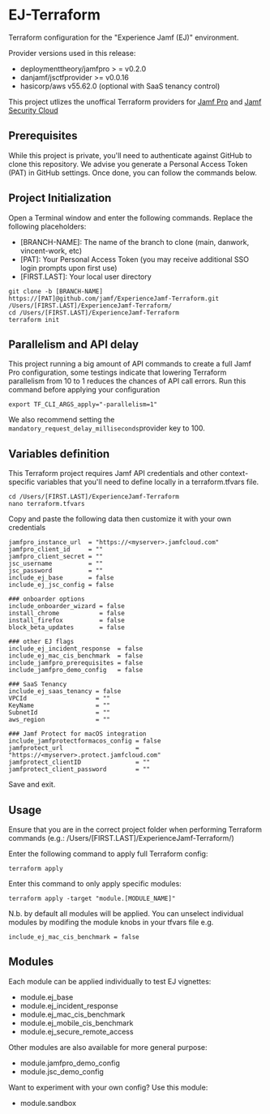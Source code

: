 # EJ-Terraform

Terraform configuration for the "Experience Jamf (EJ)" environment.

Provider versions used in this release:

- deploymenttheory/jamfpro > = v0.2.0
- danjamf/jsctfprovider >= v0.0.16
- hasicorp/aws v55.62.0 (optional with SaaS tenancy control)

This project utlizes the unoffical Terraform providers for [Jamf Pro](https://registry.terraform.io/providers/deploymenttheory/jamfpro/latest) and [Jamf Security Cloud](https://registry.terraform.io/providers/danjamf/jsctfprovider/latest)

## Prerequisites

While this project is private, you'll need to authenticate against GitHub to clone this repository. We advise you generate a Personal Access Token (PAT) in GitHub settings. Once done, you can follow the commands below.

## Project Initialization

Open a Terminal window and enter the following commands. Replace the following placeholders:

- [BRANCH-NAME]: The name of the branch to clone (main, danwork, vincent-work, etc)
- [PAT]: Your Personal Access Token (you may receive additional SSO login prompts upon first use)
- [FIRST.LAST]: Your local user directory

```
git clone -b [BRANCH-NAME] https://[PAT]@github.com/jamf/ExperienceJamf-Terraform.git /Users/[FIRST.LAST]/ExperienceJamf-Terraform/
cd /Users/[FIRST.LAST]/ExperienceJamf-Terraform
terraform init
```

## Parallelism and API delay

This project running a big amount of API commands to create a full Jamf Pro configuration, some testings indicate that lowering Terraform parallelism from 10 to 1 reduces the chances of API call errors. Run this command before applying your configuration

```
export TF_CLI_ARGS_apply="-parallelism=1"
```

We also recommend setting the `mandatory_request_delay_milliseconds`provider key to 100.

## Variables definition

This Terraform project requires Jamf API credentials and other context-specific variables that you'll need to define locally in a terraform.tfvars file.

```
cd /Users/[FIRST.LAST]/ExperienceJamf-Terraform
nano terraform.tfvars
```

Copy and paste the following data then customize it with your own credentials

```
jamfpro_instance_url  = "https://<myserver>.jamfcloud.com"
jamfpro_client_id     = ""
jamfpro_client_secret = ""
jsc_username          = ""
jsc_password          = ""
include_ej_base       = false
include_ej_jsc_config = false

### onboarder options
include_onboarder_wizard = false
install_chrome           = false
install_firefox          = false
block_beta_updates       = false

### other EJ flags
include_ej_incident_response  = false
include_ej_mac_cis_benchmark  = false
include_jamfpro_prerequisites = false
include_jamfpro_demo_config   = false

### SaaS Tenancy
include_ej_saas_tenancy = false
VPCId                   = ""
KeyName                 = ""
SubnetId                = ""
aws_region              = ""

### Jamf Protect for macOS integration
include_jamfprotectformacos_config = false
jamfprotect_url                    = "https://<myserver>.protect.jamfcloud.com"
jamfprotect_clientID               = ""
jamfprotect_client_password        = ""

```

Save and exit.

## Usage

Ensure that you are in the correct project folder when performing Terraform commands (e.g.: /Users/[FIRST.LAST]/ExperienceJamf-Terraform/)

Enter the following command to apply full Terraform config:

```
terraform apply
```

Enter this command to only apply specific modules:

```
terraform apply -target "module.[MODULE_NAME]"
```

N.b. by default all modules will be applied. You can unselect individual modules by modifing the module knobs in your tfvars file e.g.

```
include_ej_mac_cis_benchmark = false
```

## Modules

Each module can be applied individually to test EJ vignettes:

- module.ej_base
- module.ej_incident_response
- module.ej_mac_cis_benchmark
- module.ej_mobile_cis_benchmark
- module.ej_secure_remote_access

Other modules are also available for more general purpose:

- module.jamfpro_demo_config
- module.jsc_demo_config

Want to experiment with your own config? Use this module:

- module.sandbox
